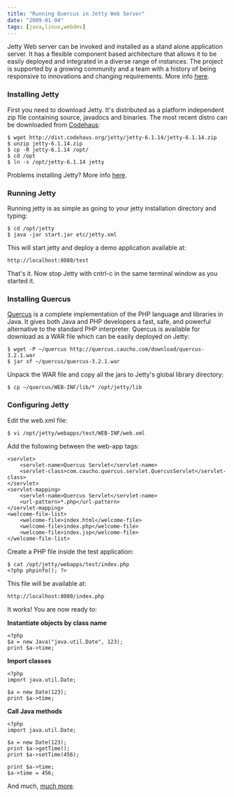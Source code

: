 ```yaml
---
title: "Running Quercus in Jetty Web Server"
date: "2009-01-04"
tags: [java,linux,webdev]
---
```


Jetty Web server can be invoked and installed as a stand alone application server. It has a flexible component based architecture that allows it to be easily deployed and integrated in a diverse range of instances. The project is supported by a growing community and a team with a history of being responsive to innovations and changing requirements. More info [here](http://www.webtide.com/choose/jetty.jsp).

### Installing Jetty

First you need to download Jetty. It's distributed as a platform independent zip file containing source, javadocs and binaries. The most recent distro can be downloaded from [Codehaus](http://dist.codehaus.org/jetty/):

```
$ wget http://dist.codehaus.org/jetty/jetty-6.1.14/jetty-6.1.14.zip
$ unzip jetty-6.1.14.zip
$ cp -R jetty-6.1.14 /opt/
$ cd /opt
$ ln -s /opt/jetty-6.1.14 jetty
```

Problems installing Jetty? More info [here](http://docs.codehaus.org/display/JETTY/Installing+Jetty-6.1.x).

### Running Jetty

Running jetty is as simple as going to your jetty installation directory and typing:

```
$ cd /opt/jetty
$ java -jar start.jar etc/jetty.xml
```

This will start jetty and deploy a demo application available at:

```
http://localhost:8080/test
```

That's it. Now stop Jetty with cntrl-c in the same terminal window as you started it.

### Installing Quercus

[Quercus](http://kewnode.wordpress.com/2008/08/09/php-implemented-in-100-java/) is a complete implementation of the PHP language and libraries in Java. It gives both Java and PHP developers a fast, safe, and powerful alternative to the standard PHP interpreter. Quercus is available for download as a WAR file which can be easily deployed on Jetty:

```
$ wget -P ~/quercus http://quercus.caucho.com/download/quercus-3.2.1.war
$ jar xf ~/quercus/quercus-3.2.1.war
```

Unpack the WAR file and copy all the jars to Jetty's global library directory:

```
$ cp ~/quercus/WEB-INF/lib/* /opt/jetty/lib
```

### Configuring Jetty

Edit the web.xml file:

```
$ vi /opt/jetty/webapps/test/WEB-INF/web.xml
```

Add the following between the web-app tags:

```
<servlet>
    <servlet-name>Quercus Servlet</servlet-name>
    <servlet-class>com.caucho.quercus.servlet.QuercusServlet</servlet-class>
</servlet>
<servlet-mapping>
    <servlet-name>Quercus Servlet</servlet-name>
    <url-pattern>*.php</url-pattern>
</servlet-mapping>
<welcome-file-list>
    <welcome-file>index.html</welcome-file>
    <welcome-file>index.php</welcome-file>
    <welcome-file>index.jsp</welcome-file>
</welcome-file-list>
```

Create a PHP file inside the test application:

```
$ cat /opt/jetty/webapps/test/index.php
<?php phpinfo(); ?>
```

This file will be available at:

```
http://localhost:8080/index.php
```

It works! You are now ready to:

**Instantiate objects by class name**

```
<?php
$a = new Java("java.util.Date", 123);
print $a->time;
```

**Import classes**

```
<?php
import java.util.Date;

$a = new Date(123);
print $a->time;
```

**Call Java methods**

```
<?php
import java.util.Date;

$a = new Date(123);
print $a->getTime();
print $a->setTime(456);

print $a->time;
$a->time = 456;
```

And much, [much more](http://www.caucho.com/resin/doc/quercus.xtp).
